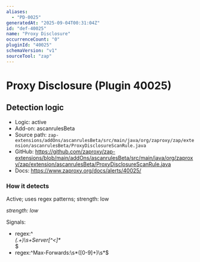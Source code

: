 ```yaml
---
aliases:
  - "PD-0025"
generatedAt: "2025-09-04T00:31:04Z"
id: "def-40025"
name: "Proxy Disclosure"
occurrenceCount: "0"
pluginId: "40025"
schemaVersion: "v1"
sourceTool: "zap"
---
```


# Proxy Disclosure (Plugin 40025)

## Detection logic

- Logic: active
- Add-on: ascanrulesBeta
- Source path: `zap-extensions/addOns/ascanrulesBeta/src/main/java/org/zaproxy/zap/extension/ascanrulesBeta/ProxyDisclosureScanRule.java`
- GitHub: https://github.com/zaproxy/zap-extensions/blob/main/addOns/ascanrulesBeta/src/main/java/org/zaproxy/zap/extension/ascanrulesBeta/ProxyDisclosureScanRule.java
- Docs: https://www.zaproxy.org/docs/alerts/40025/

### How it detects

Active; uses regex patterns; strength: low

_strength: low_

Signals:
- regex:^<address>(.+)\\s+Server[^<]*</address>$
- regex:^Max-Forwards:\\s*([0-9]+)\\s*$

